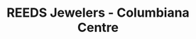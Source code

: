 ---
title: "REEDS Jewelers - Columbiana Centre"
url: /columbia/reeds-jewelers-columbiana-centre/
shop: jewelry
---